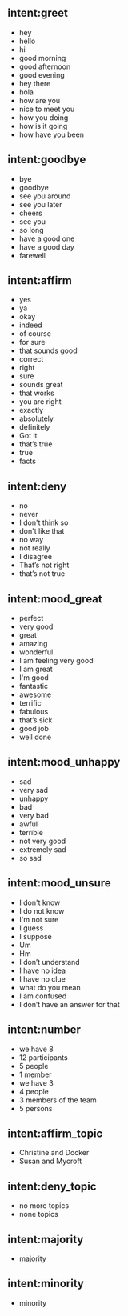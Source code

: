 ## intent:greet
- hey
- hello
- hi
- good morning
- good afternoon
- good evening
- hey there
- hola
- how are you
- nice to meet you
- how you doing
- how is it going
- how have you been

## intent:goodbye
- bye
- goodbye
- see you around
- see you later
- cheers
- see you
- so long
- have a good one
- have a good day
- farewell

## intent:affirm
- yes
- ya
- okay
- indeed
- of course
- for sure
- that sounds good
- correct
- right
- sure
- sounds great
- that works
- you are right
- exactly
- absolutely
- definitely
- Got it
- that’s true
- true
- facts

## intent:deny
- no
- never
- I don't think so
- don't like that
- no way
- not really
- I disagree
- That’s not right
- that’s not true

## intent:mood_great
- perfect
- very good
- great
- amazing
- wonderful
- I am feeling very good
- I am great
- I'm good
- fantastic
- awesome
- terrific
- fabulous
- that’s sick
- good job
- well done

## intent:mood_unhappy
- sad
- very sad
- unhappy
- bad
- very bad
- awful
- terrible
- not very good
- extremely sad
- so sad

## intent:mood_unsure
- I don't know
- I do not know
- I'm not sure
- I guess
- I suppose
- Um
- Hm
- I don’t understand
- I have no idea
- I have no clue
- what do you mean
- I am confused
- I don’t have an answer for that

## intent:number
- we have 8
- 12 participants
- 5 people
- 1 member
- we have 3 
- 4 people
- 3 members of the team
- 5 persons

## intent:affirm_topic
- Christine and Docker
- Susan and Mycroft

## intent:deny_topic
- no more topics
- none topics

## intent:majority
- majority

## intent:minority
- minority

